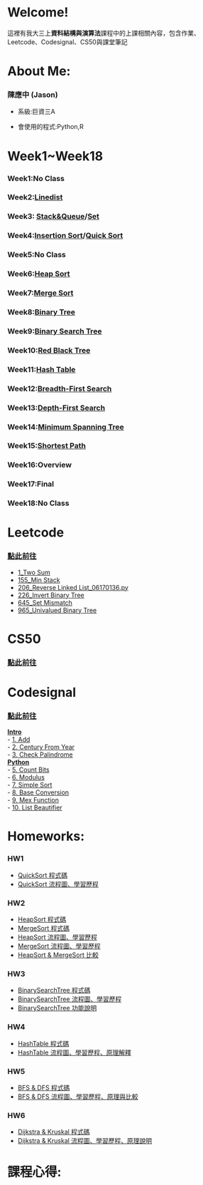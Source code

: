 # Welcome!

這裡有我大三上**資料結構與演算法**課程中的上課相關內容，包含作業、Leetcode、Codesignal、CS50與課堂筆記

# About Me:

### **陳應中** (Jason)

* 系級:巨資三A

* 會使用的程式:Python,R

# Week1~Week18

### Week1:No Class

### Week2:[Linedist](https://github.com/jason-28/06170136/blob/master/Note/Linkedlist.md)

### Week3: [Stack&Queue](https://github.com/jason-28/06170136/blob/master/Note/Stack%26Queue.md)/[Set](https://github.com/jason-28/06170136/blob/master/Note/Set.md)

### Week4:[Insertion Sort](https://github.com/jason-28/06170136/blob/master/Note/Insertion%20Sort.md)/[Quick Sort](https://github.com/jason-28/06170136/blob/master/Note/Quick%20Sort.md)

### Week5:No Class

### Week6:[Heap Sort](https://github.com/jason-28/06170136/blob/master/Note/Heap%20Sort.md)

### Week7:[Merge Sort](https://github.com/jason-28/06170136/blob/master/Note/Merge%20Sort.md)

### Week8:[Binary Tree](https://github.com/jason-28/06170136/blob/master/Note/Binary%20Tree.md)

### Week9:[Binary Search Tree](https://github.com/jason-28/06170136/blob/master/Note/Binary%20Search%20Tree.md)

### Week10:[Red Black Tree](https://github.com/jason-28/06170136/blob/master/Note/Red%20Black%20Tree.md)

### Week11:[Hash Table](https://github.com/jason-28/06170136/blob/master/Note/Hash%20Table.md)

### Week12:[Breadth-First Search](https://github.com/jason-28/06170136/blob/master/Note/Breadth%20First%20Search.md)

### Week13:[Depth-First Search](https://github.com/jason-28/06170136/blob/master/Note/Depth%20First%20Search.md)

### Week14:[Minimum Spanning Tree](https://github.com/jason-28/06170136/blob/master/Note/Minimum%20Spanning%20Tree.md)

### Week15:[Shortest Path](https://github.com/jason-28/06170136/blob/master/Note/Shortest%20Path.md)

### Week16:Overview

### Week17:Final

### Week18:No Class

# Leetcode 
### [點此前往](https://github.com/jason-28/06170136/tree/master/Leetcode)

* [1_Two Sum](https://github.com/jason-28/06170136/blob/master/Leetcode/1_Two%20Sum_06170136.py)
* [155_Min Stack](https://github.com/jason-28/06170136/blob/master/Leetcode/155_Min%20Stack_06170136.py)
* [206_Reverse Linked List_06170136.py](https://github.com/jason-28/06170136/blob/master/Leetcode/206_Reverse%20Linked%20List_06170136.py)
* [226_Invert Binary Tree](https://github.com/jason-28/06170136/blob/master/Leetcode/226_Invert%20Binary%20Tree_06170136.py)
* [645_Set Mismatch](https://github.com/jason-28/06170136/blob/master/Leetcode/645_Set%20Mismatch_06170136.py)
* [965_Univalued Binary Tree](https://github.com/jason-28/06170136/blob/master/Leetcode/965_Univalued%20Binary%20Tree_06170136.py)

# CS50
### [點此前往](https://github.com/jason-28/06170136/tree/master/CS50)

# Codesignal
### [點此前往](https://github.com/jason-28/06170136/tree/master/Codesignal)
**[Intro](https://github.com/jason-28/06170136/tree/master/Codesignal/Intro)**</br>
      - [1. Add](https://github.com/jason-28/06170136/blob/master/Codesignal/Intro/1.Add.py)</br>
      - [2. Century From Year](https://github.com/jason-28/06170136/blob/master/Codesignal/Intro/2.Century%20From%20Year.py)</br>
      - [3. Check Palindrome](https://github.com/jason-28/06170136/blob/master/Codesignal/Intro/3.Check%20Palindrome.py)</br>
**[Python](https://github.com/jason-28/06170136/tree/master/Codesignal/Python)**</br>
       - [5. Count Bits](https://github.com/jason-28/06170136/blob/master/Codesignal/Python/5.Count%20Bits.py)</br>
       - [6. Modulus](https://github.com/jason-28/06170136/blob/master/Codesignal/Python/6.Modulus.py)</br>
       - [7. Simple Sort](https://github.com/jason-28/06170136/blob/master/Codesignal/Python/7.Simple%20Sort.py)</br>
       - [8. Base Conversion](https://github.com/jason-28/06170136/blob/master/Codesignal/Python/8.Base%20Conversion.py)</br>
       - [9. Mex Function](https://github.com/jason-28/06170136/blob/master/Codesignal/Python/9.Mex%20Function.py)</br>
       - [10. List Beautifier](https://github.com/jason-28/06170136/blob/master/Codesignal/Python/10.List%20Beautifier.py)</br>


# Homeworks:

### HW1
* [QuickSort 程式碼](https://github.com/jason-28/06170136/blob/master/HW1/QuickSort.ipynb)
* [QuickSort 流程圖、學習歷程](https://github.com/jason-28/06170136/blob/master/HW1/QuickSort%E6%B5%81%E7%A8%8B%E5%9C%96.png)
### HW2
* [HeapSort 程式碼](https://github.com/jason-28/06170136/blob/master/HW2/heap_sort_06170136.py)
* [MergeSort 程式碼](https://github.com/jason-28/06170136/blob/master/HW2/merge_sort_06170136.py)
* [HeapSort 流程圖、學習歷程](https://github.com/jason-28/06170136/blob/master/HW2/heapsort%E5%AD%B8%E7%BF%92%E6%AD%B7%E7%A8%8B%26%E6%B5%81%E7%A8%8B%E5%9C%96.md)
* [MergeSort 流程圖、學習歷程](https://github.com/jason-28/06170136/blob/master/HW2/mergesort%E5%AD%B8%E7%BF%92%E6%AD%B7%E7%A8%8B%26%E6%B5%81%E7%A8%8B%E5%9C%96.md)
* [HeapSort & MergeSort 比較](https://github.com/jason-28/06170136/blob/master/HW2/%E5%85%A9%E8%80%85%E6%AF%94%E8%BC%83.md)
### HW3
* [BinarySearchTree 程式碼](https://github.com/jason-28/06170136/blob/master/HW3/binary_search_tree_06170136.py)
* [BinarySearchTree 流程圖、學習歷程](https://github.com/jason-28/06170136/blob/master/HW3/%E6%B5%81%E7%A8%8B%E5%9C%96%E3%80%81%E5%AD%B8%E7%BF%92%E6%AD%B7%E7%A8%8B%E3%80%81BST%E5%8E%9F%E7%90%86.md)
* [BinarySearchTree 功能說明](https://github.com/jason-28/06170136/blob/master/HW3/%E6%96%B0%E5%A2%9E%E3%80%81%E5%88%AA%E9%99%A4%E3%80%81%E6%9F%A5%E8%A9%A2%E3%80%81%E4%BF%AE%E6%94%B9%E5%8A%9F%E8%83%BD%E8%AA%AA%E6%98%8E.md)
### HW4
* [HashTable 程式碼](https://github.com/jason-28/06170136/blob/master/HW4/hash_table_06170136.py)
* [HashTable 流程圖、學習歷程、原理解釋](https://github.com/jason-28/06170136/blob/master/HW4/%E6%B5%81%E7%A8%8B%E5%9C%96%E3%80%81%E5%AD%B8%E7%BF%92%E6%AD%B7%E7%A8%8B%E3%80%81Hash%20Table%E5%8F%8AHash%20function%E5%8E%9F%E7%90%86.md)
### HW5
* [BFS & DFS 程式碼](https://github.com/jason-28/06170136/blob/master/HW5/BFS_06170136.py)
* [BFS & DFS 流程圖、學習歷程、原理與比較](https://github.com/jason-28/06170136/blob/master/HW5/BFS%E8%88%87DFS%E6%B5%81%E7%A8%8B%E5%9C%96%E3%80%81%E5%AD%B8%E7%BF%92%E6%AD%B7%E7%A8%8B%E3%80%81BFS%E8%88%87DFS%E5%8E%9F%E7%90%86%E3%80%81%E6%AF%94%E8%BC%83.md)
### HW6
* [Dijkstra & Kruskal 程式碼](https://github.com/jason-28/06170136/blob/master/HW6/Dijkstra_06170136.py)
* [Dijkstra & Kruskal 流程圖、學習歷程、原理說明](https://github.com/jason-28/06170136/blob/master/HW6/Dijkstra%E5%AD%B8%E7%BF%92%E6%AD%B7%E7%A8%8B%E3%80%81%E6%B5%81%E7%A8%8B%E5%9C%96.md)
# 課程心得:
